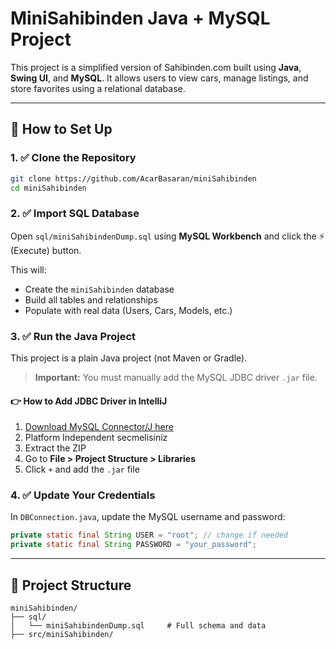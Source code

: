 # MiniSahibinden Java + MySQL Project

This project is a simplified version of Sahibinden.com built using **Java**, **Swing UI**, and **MySQL**. It allows users to view cars, manage listings, and store favorites using a relational database.

---

## 🚀 How to Set Up

### 1. ✅ Clone the Repository
```bash
git clone https://github.com/AcarBasaran/miniSahibinden
cd miniSahibinden
```

### 2. ✅ Import SQL Database
Open `sql/miniSahibindenDump.sql` using **MySQL Workbench** and click the ⚡ (Execute) button.

This will:
- Create the `miniSahibinden` database
- Build all tables and relationships
- Populate with real data (Users, Cars, Models, etc.)

### 3. ✅ Run the Java Project
This project is a plain Java project (not Maven or Gradle).

> **Important:** You must manually add the MySQL JDBC driver `.jar` file.
>

#### 👉 How to Add JDBC Driver in IntelliJ
1. [Download MySQL Connector/J here](https://dev.mysql.com/downloads/connector/j/)
2. Platform Independent secmelisiniz
2. Extract the ZIP
3. Go to **File > Project Structure > Libraries**
4. Click `+` and add the `.jar` file

### 4. ✅ Update Your Credentials
In `DBConnection.java`, update the MySQL username and password:
```java
private static final String USER = "root"; // change if needed
private static final String PASSWORD = "your_password";
```

---

## 📂 Project Structure
```
miniSahibinden/
├── sql/
│   └── miniSahibindenDump.sql     # Full schema and data
├── src/miniSahibinden/

